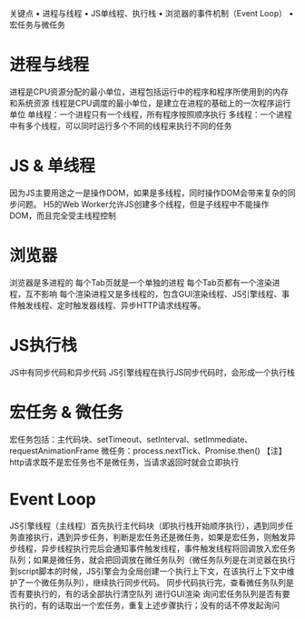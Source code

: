 关键点
• 进程与线程
• JS单线程、执行栈
• 浏览器的事件机制（Event Loop）
• 宏任务与微任务

# 进程与线程
进程是CPU资源分配的最小单位，进程包括运行中的程序和程序所使用到的内存和系统资源
线程是CPU调度的最小单位，是建立在进程的基础上的一次程序运行单位
单线程：一个进程只有一个线程，所有程序按照顺序执行
多线程：一个进程中有多个线程，可以同时运行多个不同的线程来执行不同的任务

# JS & 单线程
因为JS主要用途之一是操作DOM，如果是多线程，同时操作DOM会带来复杂的同步问题。
H5的Web Worker允许JS创建多个线程，但是子线程中不能操作DOM，而且完全受主线程控制

# 浏览器
浏览器是多进程的
每个Tab页就是一个单独的进程
每个Tab页都有一个渲染进程，互不影响
每个渲染进程又是多线程的，包含GUI渲染线程、JS引擎线程、事件触发线程、定时触发器线程、异步HTTP请求线程等。

# JS执行栈
JS中有同步代码和异步代码
JS引擎线程在执行JS同步代码时，会形成一个执行栈

# 宏任务 & 微任务
宏任务包括：主代码块、setTimeout、setInterval、setImmediate、requestAnimationFrame
微任务：process.nextTick、Promise.then()
【注】http请求既不是宏任务也不是微任务，当请求返回时就会立即执行

# Event Loop
JS引擎线程（主线程）首先执行主代码块（即执行栈开始顺序执行），遇到同步任务直接执行，遇到异步任务，判断是宏任务还是微任务，如果是宏任务，则触发异步线程，异步线程执行完后会通知事件触发线程，事件触发线程将回调放入宏任务队列；如果是微任务，就会把回调放在微任务队列（微任务队列是在浏览器在执行到script脚本的时候，JS引擎会为全局创建一个执行上下文，在该执行上下文中维护了一个微任务队列），继续执行同步代码。
同步代码执行完，查看微任务队列是否有要执行的，有的话全部执行清空队列
进行GUI渲染
询问宏任务队列是否有要执行的，有的话取出一个宏任务，重复上述步骤执行；没有的话不停发起询问